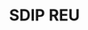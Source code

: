 ---
layout: post
title: SDIP REU
order: 1
description:   
    I am working with Dr. Cetinkaya and his team of graduate students at the Photo-Acoustics Research Laboratory at Clarkson University this summer. We are using machine learning in conjunction of ultrasonic sensors to improve the quality control on pharmaceutical tablets and 3D printed objects.
skills: 
  - 3D Printing
  - Ultrasonic
  - Python
  - LabVIEW
  - MATLAB
  - Machine Learning
  - Research papers and presentations


main-image: /project2.jpg
---